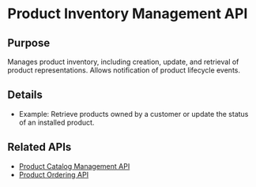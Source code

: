 # Product Inventory Management API

## Purpose
Manages product inventory, including creation, update, and retrieval of product representations. Allows notification of product lifecycle events.

## Details
- Example: Retrieve products owned by a customer or update the status of an installed product.

## Related APIs
- [Product Catalog Management API](Product_Catalog_Management_API.md)
- [Product Ordering API](Product_Ordering_API.md)